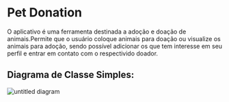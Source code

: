 # Pet Donation

O aplicativo é uma ferramenta destinada a adoção e doação de animais.Permite
que o usuário coloque animais para doação ou visualize os animais para adoção,
sendo possível adicionar os que tem interesse em seu perfil e entrar em
contato com o respectivido doador.

## Diagrama de Classe Simples:



![untitled diagram](https://user-images.githubusercontent.com/28962976/52640578-f378fd00-2ebd-11e9-877e-5dd92561d532.png)
